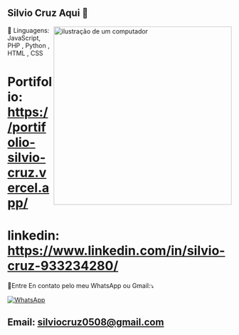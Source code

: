 ## Silvio Cruz Aqui 👋
<img
  src="https://raw.githubusercontent.com/MicaelliMedeiros/micaellimedeiros/master/image/computer-illustration.png"
  alt="ilustração de um computador"
  alt="ilustração de um computador"
  min-width="200px"
  max-width="200px"
  width="400px"
  align="right"
/>

<p align="left">
  🦄 Linguagens: JavaScript, PHP , Python , HTML , CSS
</p>

# Portifolio: https://portifolio-silvio-cruz.vercel.app/

# linkedin: https://www.linkedin.com/in/silvio-cruz-933234280/

<p align="left">💌Entre En contato pelo meu WhatsApp ou Gmail:⤵️</p>

<a href="https://meu-zapp.vercel.app/" title="WhatsApp" target="_blank">
    <img
      src="https://img.shields.io/badge/-WhatsApp-25d366?style=flat-square&labelColor=25d366&logo=whatsapp&logoColor=white"
      alt="WhatsApp"
    />
  </a>
  
</p>

## Email: silviocruz0508@gmail.com
